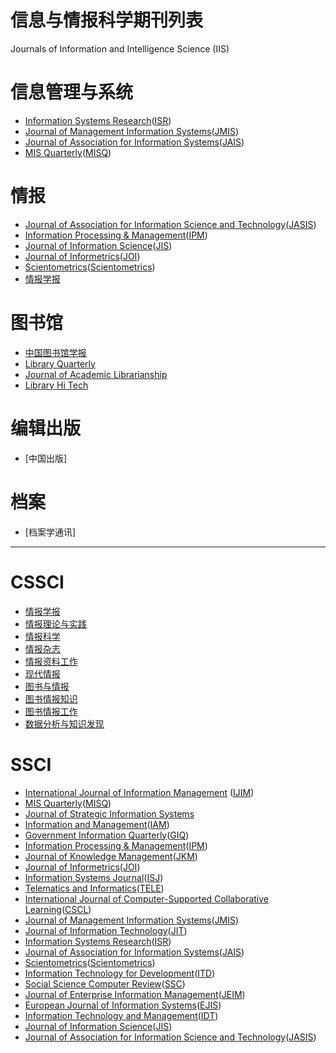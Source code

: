 # 信息与情报科学期刊列表
Journals of Information and Intelligence Science (IIS)


# 信息管理与系统
+ [Information Systems Research](https://www.informs.org/Publications/INFORMS-Journals/Information-Systems-Research)([ISR](https://dblp.uni-trier.de/db/journals/isr/index.html))
+ [Journal of Management Information Systems](https://www.tandfonline.com/loi/mmis20)([JMIS](https://dblp.uni-trier.de/db/journals/jmis/index.html))
+ [Journal of Association for Information Systems](https://aisnet.org/default.aspx)([JAIS](https://dblp.uni-trier.de/db/journals/jais/index.html))
+ [MIS Quarterly](https://misq.org/archive/)([MISQ](https://dblp.org/db/journals/misq/index.html))


# 情报
+ [Journal of Association for Information Science and Technology](https://asistdl.onlinelibrary.wiley.com/journal/23301643)([JASIS](https://dblp.uni-trier.de/db/journals/jasis/index.html))
+ [Information Processing & Management](https://www.journals.elsevier.com/information-processing-and-management)([IPM](https://dblp.uni-trier.de/db/journals/ipm/index.html))
+ [Journal of Information Science](https://journals.sagepub.com/home/jis)([JIS](https://dblp.uni-trier.de/db/journals/jis/index.html))
+ [Journal of Informetrics](https://www.journals.elsevier.com/journal-of-informetrics)([JOI](https://dblp.uni-trier.de/db/journals/joi/index.html))
+ [Scientometrics](https://www.springer.com/journal/11192)([Scientometrics](https://dblp.uni-trier.de/db/journals/scientometrics/index.html))
+ [情报学报](https://navi.cnki.net/knavi/JournalDetail?pcode=CJFD&pykm=QBXB)


# 图书馆
+ [中国图书馆学报](https://navi.cnki.net/KNavi/JournalDetail?pcode=CJFD&pykm=ZGTS&Year=&Issue=)
+ [Library Quarterly](https://www.journals.uchicago.edu/journals/lq/about)
+ [Journal of Academic Librarianship](https://www.journals.elsevier.com/the-journal-of-academic-librarianship)
+ [Library Hi Tech](https://www.emeraldgrouppublishing.com/journal/lht?id=LHT)


# 编辑出版
+ [中国出版]



# 档案
+ [档案学通讯]


---




# CSSCI
+ [情报学报](https://navi.cnki.net/knavi/JournalDetail?pcode=CJFD&pykm=QBXB)
+ [情报理论与实践](https://navi.cnki.net/knavi/JournalDetail?pcode=CJFD&pykm=QBLL)
+ [情报科学](https://navi.cnki.net/knavi/JournalDetail?pcode=CJFD&pykm=QBKX)
+ [情报杂志](https://navi.cnki.net/knavi/JournalDetail?pcode=CJFD&pykm=QBKX)
+ [情报资料工作](https://navi.cnki.net/knavi/JournalDetail?pcode=CJFD&pykm=QBZL)
+ [现代情报](https://navi.cnki.net/knavi/JournalDetail?pcode=CJFD&pykm=XDQB)
+ [图书与情报](https://navi.cnki.net/knavi/JournalDetail?pcode=CJFD&pykm=BOOK)
+ [图书情报知识](https://navi.cnki.net/knavi/JournalDetail?pcode=CJFD&pykm=TSQC)
+ [图书情报工作](https://navi.cnki.net/knavi/JournalDetail?pcode=CJFD&pykm=TSQB)
+ [数据分析与知识发现](https://navi.cnki.net/knavi/JournalDetail?pcode=CJFD&pykm=XDTQ)


# SSCI
+ [International Journal of Information Management](https://www.journals.elsevier.com/international-journal-of-information-management) ([IJIM](https://dblp.uni-trier.de/db/journals/ijinfoman/index.html))
+ [MIS Quarterly](https://misq.org/archive/)([MISQ](https://dblp.org/db/journals/misq/index.html))
+ [Journal of Strategic Information Systems](https://www.journals.elsevier.com/the-journal-of-strategic-information-systems)
+ [Information and Management](https://www.journals.elsevier.com/information-and-management)([IAM](https://dblp.uni-trier.de/db/journals/iam/index.html))
+ [Government Information Quarterly](https://www.journals.elsevier.com/government-information-quarterly)([GIQ](https://dblp.uni-trier.de/db/journals/giq/index.html))
+ [Information Processing & Management](https://www.journals.elsevier.com/information-processing-and-management)([IPM](https://dblp.uni-trier.de/db/journals/ipm/index.html))
+ [Journal of Knowledge Management](https://www.emeraldgrouppublishing.com/journal/jkm)([JKM](https://dblp.uni-trier.de/db/journals/jkm/index.html))
+ [Journal of Informetrics](https://www.journals.elsevier.com/journal-of-informetrics)([JOI](https://dblp.uni-trier.de/db/journals/joi/index.html))
+ [Information Systems Journal](https://onlinelibrary.wiley.com/journal/13652575)([ISJ](https://dblp.uni-trier.de/db/journals/isj/index.html))
+ [Telematics and Informatics](https://www.journals.elsevier.com/telematics-and-informatics)([TELE](https://dblp.uni-trier.de/db/journals/tele/index.html))
+ [International Journal of Computer-Supported Collaborative Learning](https://www.springer.com/journal/11412)([CSCL](https://dblp.uni-trier.de/db/journals/cscl/index.html))
+ [Journal of Management Information Systems](https://www.tandfonline.com/loi/mmis20)([JMIS](https://dblp.uni-trier.de/db/journals/jmis/index.html))
+ [Journal of Information Technology](https://journals.sagepub.com/home/jin)([JIT](https://dblp.uni-trier.de/db/journals/jitech/index.html))
+ [Information Systems Research](https://www.informs.org/Publications/INFORMS-Journals/Information-Systems-Research)([ISR](https://dblp.uni-trier.de/db/journals/isr/index.html))
+ [Journal of Association for Information Systems](https://aisnet.org/default.aspx)([JAIS](https://dblp.uni-trier.de/db/journals/jais/index.html))
+ [Scientometrics](https://www.springer.com/journal/11192)([Scientometrics](https://dblp.uni-trier.de/db/journals/scientometrics/index.html))
+ [Information Technology for Development](https://www.tandfonline.com/toc/titd20/current)([ITD](https://dblp.uni-trier.de/db/journals/itd/index.html))
+ [Social Science Computer Review](https://journals.sagepub.com/home/ssc)([SSC](https://dblp.uni-trier.de/search?q=Social+Science+Computer+Review))
+ [Journal of Enterprise Information Management](https://www.emerald.com/insight/publication/issn/1741-0398)([JEIM](https://dblp.uni-trier.de/db/journals/jeim/index.html))
+ [European Journal of Information Systems](https://www.tandfonline.com/toc/tjis20/current)([EJIS](https://dblp.uni-trier.de/db/journals/ejis/index.html))
+ [Information Technology and Management](https://www.springer.com/journal/10799)([IDT](https://dblp.uni-trier.de/db/journals/itd/index.html))
+ [Journal of Information Science](https://journals.sagepub.com/home/jis)([JIS](https://dblp.uni-trier.de/db/journals/jis/index.html))
+ [Journal of Association for Information Science and Technology](https://asistdl.onlinelibrary.wiley.com/journal/23301643)([JASIS](https://dblp.uni-trier.de/db/journals/jasis/index.html))


